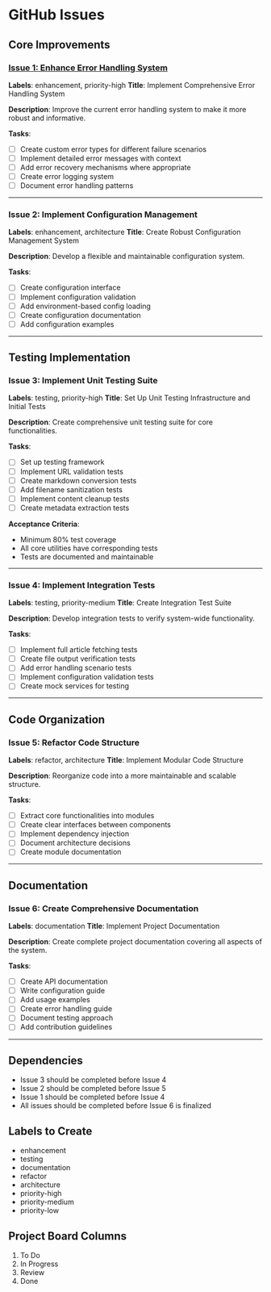 # GitHub Issues

## Core Improvements

### [Issue 1: Enhance Error Handling System](https://github.com/mpazaryna/codex/issues/1)

**Labels**: enhancement, priority-high
**Title**: Implement Comprehensive Error Handling System

**Description**:
Improve the current error handling system to make it more robust and informative.

**Tasks**:

- [ ] Create custom error types for different failure scenarios
- [ ] Implement detailed error messages with context
- [ ] Add error recovery mechanisms where appropriate
- [ ] Create error logging system
- [ ] Document error handling patterns

---

### Issue 2: Implement Configuration Management

**Labels**: enhancement, architecture
**Title**: Create Robust Configuration Management System

**Description**:
Develop a flexible and maintainable configuration system.

**Tasks**:

- [ ] Create configuration interface
- [ ] Implement configuration validation
- [ ] Add environment-based config loading
- [ ] Create configuration documentation
- [ ] Add configuration examples

---

## Testing Implementation

### Issue 3: Implement Unit Testing Suite

**Labels**: testing, priority-high
**Title**: Set Up Unit Testing Infrastructure and Initial Tests

**Description**:
Create comprehensive unit testing suite for core functionalities.

**Tasks**:

- [ ] Set up testing framework
- [ ] Implement URL validation tests
- [ ] Create markdown conversion tests
- [ ] Add filename sanitization tests
- [ ] Implement content cleanup tests
- [ ] Create metadata extraction tests

**Acceptance Criteria**:

- Minimum 80% test coverage
- All core utilities have corresponding tests
- Tests are documented and maintainable

---

### Issue 4: Implement Integration Tests

**Labels**: testing, priority-medium
**Title**: Create Integration Test Suite

**Description**:
Develop integration tests to verify system-wide functionality.

**Tasks**:

- [ ] Implement full article fetching tests
- [ ] Create file output verification tests
- [ ] Add error handling scenario tests
- [ ] Implement configuration validation tests
- [ ] Create mock services for testing

---

## Code Organization

### Issue 5: Refactor Code Structure

**Labels**: refactor, architecture
**Title**: Implement Modular Code Structure

**Description**:
Reorganize code into a more maintainable and scalable structure.

**Tasks**:

- [ ] Extract core functionalities into modules
- [ ] Create clear interfaces between components
- [ ] Implement dependency injection
- [ ] Document architecture decisions
- [ ] Create module documentation

---

## Documentation

### Issue 6: Create Comprehensive Documentation

**Labels**: documentation
**Title**: Implement Project Documentation

**Description**:
Create complete project documentation covering all aspects of the system.

**Tasks**:

- [ ] Create API documentation
- [ ] Write configuration guide
- [ ] Add usage examples
- [ ] Create error handling guide
- [ ] Document testing approach
- [ ] Add contribution guidelines

---

## Dependencies

- Issue 3 should be completed before Issue 4
- Issue 2 should be completed before Issue 5
- Issue 1 should be completed before Issue 4
- All issues should be completed before Issue 6 is finalized

## Labels to Create

- enhancement
- testing
- documentation
- refactor
- architecture
- priority-high
- priority-medium
- priority-low

## Project Board Columns

1. To Do
2. In Progress
3. Review
4. Done

